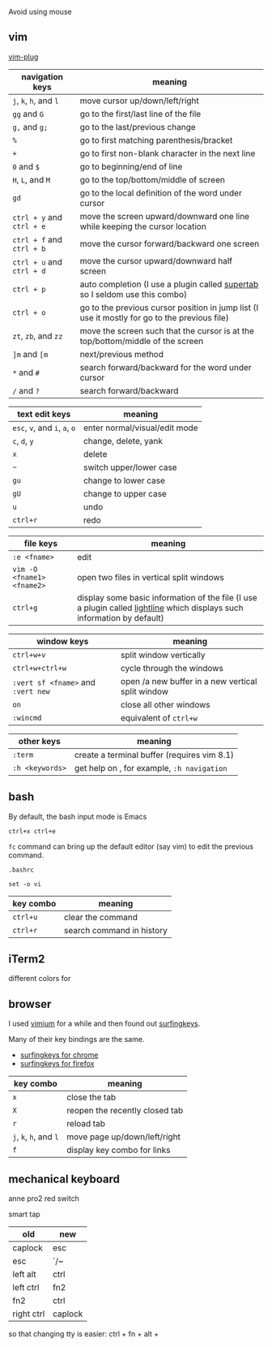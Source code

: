 

Avoid using mouse

## vim

[vim-plug](https://github.com/junegunn/vim-plug)

navigation keys | meaning
--- | ---
`j`, `k`, `h`, and `l` | move cursor up/down/left/right
`gg` and `G` | go to the first/last line of the file
`g,` and `g;` | go to the last/previous change
`%` | go to first matching parenthesis/bracket
`+` | go to first non-blank character in the next line
`0` and `$` | go to beginning/end of line
`H`, `L`, and `M`  | go to the top/bottom/middle of screen
`gd` | go to the local definition of the word under cursor
`ctrl + y` and `ctrl + e` | move the screen upward/downward one line while keeping the cursor location
`ctrl + f` and `ctrl + b`| move the cursor forward/backward one screen
`ctrl + u` and `ctrl + d` | move the cursor upward/downward half screen
`ctrl + p` | auto completion (I use a plugin called [supertab](https://github.com/ervandew/supertab) so I seldom use this combo)
`ctrl + o` | go to the previous cursor position in jump list (I use it mostly for go to the previous file)
`zt`, `zb`, and `zz` | move the screen such that the cursor is at the top/bottom/middle of the screen
`]m` and  `[m` | next/previous method
`*` and `#`| search forward/backward for the word under cursor
`/` and `?` | search forward/backward


text edit keys | meaning
--- | ---
`esc`, `v`, and `i`, `a`, `o` | enter normal/visual/edit mode
`c`, `d`, `y` | change, delete, yank
`x` | delete
`~` | switch upper/lower case
`gu` | change to lower case
`gU` | change to upper case
`u` | undo
`ctrl+r` | redo

file keys | meaning
--- | ---
`:e <fname>` | edit <fname>
`vim -O <fname1> <fname2>` | open two files in vertical split windows
`ctrl+g` | display some basic information of the file (I use a plugin called [lightline](https://github.com/itchyny/lightline.vim) which displays such information by default)

window keys | meaning
--- | ---
`ctrl+w+v` | split window vertically
`ctrl+w+ctrl+w` | cycle through the windows
`:vert sf <fname>` and `:vert new` | open <fname>/a new buffer in a new vertical split window
`on` | close all other windows
`:wincmd` | equivalent of `ctrl+w`

other keys | meaning
--- | ---
`:term`| create a terminal buffer (requires vim 8.1)
`:h <keywords>` | get help on <keywords>, for example, `:h navigation`

## bash

By default, the bash input mode is Emacs

`ctrl+x ctrl+e`

`fc` command can bring up the default editor (say vim) to edit the previous command.


`.bashrc`

```
set -o vi
```

key combo | meaning
--- | ---
`ctrl+u` | clear the command
`ctrl+r` | search command in history

## iTerm2

[](https://www.iterm2.com/)

different colors for  

## browser

I used [vimium](https://vimium.github.io/) for a while and then found out
[surfingkeys](https://brookhong.github.io/#).

Many of their key bindings are the same.

- [surfingkeys for chrome](https://chrome.google.com/webstore/detail/surfingkeys/gfbliohnnapiefjpjlpjnehglfpaknnc)
- [surfingkeys for firefox](https://addons.mozilla.org/en-US/firefox/addon/surfingkeys_ff/)

key combo | meaning
--- | ---
`x` | close the tab
`X` | reopen the recently closed tab
`r` | reload tab
`j`, `k`, `h`, and `l` | move page up/down/left/right
`f` | display key combo for links

## mechanical keyboard

anne pro2 red switch

smart tap

old | new
--- | ---
caplock | esc
esc | `/~
left alt | ctrl
left ctrl | fn2
fn2 | ctrl
right ctrl | caplock

so that changing tty is easier: ctrl + fn + alt + <number>

